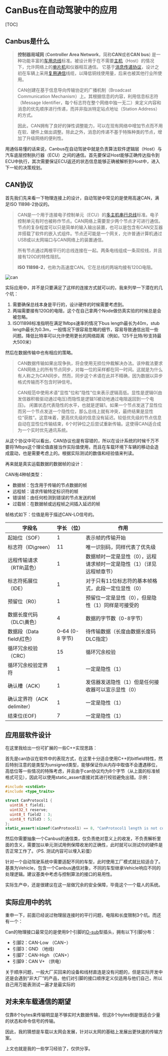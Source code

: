 # CanBus在自动驾驶中的应用

[TOC]

## Canbus是什么

> **控制器局域网** (**Controller Area Network**，简称**CAN**或者**CAN bus**) 是一种功能丰富的[车用总线](https://zh.wikipedia.org/w/index.php?title=%E8%BD%A6%E7%94%A8%E6%80%BB%E7%BA%BF&action=edit&redlink=1)标准。被设计用于在不需要[主机](https://zh.wikipedia.org/wiki/%E7%BD%91%E7%BB%9C%E4%B8%BB%E6%9C%BA)（Host）的情况下，允许网络上的[单片机](https://zh.wikipedia.org/wiki/%E5%8D%95%E7%89%87%E6%9C%BA)和仪器相互通信。 它基于[消息传递协议](https://zh.wikipedia.org/wiki/%E8%A8%8A%E6%81%AF%E5%82%B3%E9%81%9E_(%E8%BB%9F%E9%AB%94))，设计之初在车辆上采用[复用通信](https://zh.wikipedia.org/wiki/%E5%A4%9A%E8%B7%AF%E5%A4%8D%E7%94%A8)线缆，以降低铜线使用量，后来也被其他行业所使用。
>
> CAN创建在基于信息导向传输协定的广播机制（Broadcast Communication Mechanism）上。其根据信息的内容，利用信息标志符（Message Identifier，每个标志符在整个网络中独一无二）来定义内容和消息的优先顺序进行传递，而并非指派特定站点地址（Station Address）的方式。
>
> 因此，CAN拥有了良好的弹性调整能力，可以在现有网络中增加节点而不用在软、硬件上做出调整。除此之外，消息的传递不基于特殊种类的节点，增加了升级网络的便利性。

用通俗易懂的话来说，Canbus在自动驾驶中就是负责算法软件逻辑层（Host）与汽车底层控制执行器（ECU）之间的通信。首先要保证Host能够正确传达指令到ECU中执行，其次需要保证ECU返还的状态信息能够正确被解析到Host中，进入下一轮的决策规划。

## CAN协议

首先我们先来看一下物理连接上的设计，自动驾驶中常见的是使用高速CAN，满足ISO 11898-2协议的。

> CAN是一个用于连接电子控制单元（ECU）的[多主机](https://zh.wikipedia.org/w/index.php?title=%E5%A4%9A%E4%B8%BB%E6%9C%BA&action=edit&redlink=1)[串行总线](https://zh.wikipedia.org/wiki/%E4%B8%B2%E8%A1%8C%E9%80%9A%E4%BF%A1)标准。电子控制单元有时也被称作节点。CAN网络上需要至少两个节点才可进行通信。节点的复杂程度可以只是简单的输入输出装置，也可以是包含有CAN交互器并搭载了软件的嵌入式组件。节点还可能是一个网关，允许普通计算机通过USB或以太网端口与CAN网络上的装置通信。
>
> 所有节点通过两根平行的总线连接在一起。两条电线组成一条双绞线，并且接有120Ω的特性阻抗。
>
> **ISO 11898-2**，也称为高速度CAN。它在总线的两端均接有120Ω电阻。

![can](https://upload.wikimedia.org/wikipedia/commons/b/bc/CAN_ISO11898-2_Network.png)

实际应用中，并不是只要满足了这样的连接方式就可以的，我来列举一下潜在的几个坑：

1. 需要确保总线本身是平行的，设计硬件的时候需要考虑到。
2. 两端需要接有120Ω的电阻，这个在自己拿两个Node做仿真实验的时候总是会被忽略。
3. ISO11898标准指明在满足1Mbps速率的情况下bus length最长为40m，stub length最长为0.3m，一般情况下很容易忽略的细节，容易导致通信出现一些问题。降低比特率可以允许使用更长的网络距离（例如，125千比特/秒支持最大500米）

然后在数据传输中也有相应的策略。

> CAN数据传输如果出现争执，将会使用无损位仲裁解决办法。该仲裁法要求CAN网络上的所有节点同步，对每一位的采样都在同一时间。这就是为什么有人称之为CAN同步。然而，同步这个术语在此并不精确，因为数据以异步格式传输而不包含时钟信号。
>
> CAN规范中使用术语"显性"位和"隐性"位来表示逻辑高低。显性是逻辑0(由发信器积极驱动通过电压)而隐性是逻辑1(被动地通过电阻返回到一个电压)。 闲置状态代表隐性的水平，也就是逻辑1。如果一个节点发送了显性位而另一个节点发送一个隐性位，那么总线上就有冲突，最终结果是显性位“获胜”。这意味着，更高优先级的信息没有延迟。较低优先级的节点信息自动在显性位传输结束，6个时钟位之后尝试重新传输。这使得CAN适合成为一个实时优先通讯系统。

从这个协议中可以看出，CAN协议也是有容错的，所以在设计系统的时候千万不要将1Mbps这个理论值直接当作实际值使用，而且在车载环境下车辆的移动会造成震动，也是需要考虑上的。根据实际测试的数值和经验值来判读。

再来就是真实运载数据的数据帧的设计：

CAN有4种帧类型：

- 数据帧：包含用于传输的节点数据的帧
- 远程帧：请求传输特定标识符的帧
- 错误帧：由任何检测到错误的节点发送的帧
- 过载帧：在数据帧或远程帧之间插入延迟的帧

帧格式如下：位值是用于描述CAN-LO信号的。

| 字段名                      | 字长 （位）     | 作用                                                         |
| --------------------------- | --------------- | ------------------------------------------------------------ |
| 起始位（SOF）               | 1               | 表示帧的传输开始                                             |
| 标志符（ID\green）          | 11              | 唯一识别码，同样代表了优先级                                 |
| 远程传输请求（RTR\蓝色）    | 1               | 数据帧时一定是显性（0），远程请求帧时一定是隐性（1）（详见远程帧章节） |
| 标志符拓展位（IDE）         | 1               | 对于只有11位标志符的基本帧格式，此段一定位显性（0）          |
| 预留位（R0）                | 1               | 预留位一定是显性（0），但是隐性（1）同样是可接受的           |
| 数据长度代码（DLC\黄色）    | 4               | 数据的字节数（0-8字节）                                      |
| 数据段（Data field\红色）   | 0–64 (0-8 字节) | 待传输数据（长度由数据长度码DLC指定）                        |
| 循环冗余校验（CRC）         | 15              | 循环冗余校验                                                 |
| 循环冗余校验定界符          | 1               | 一定是隐性（1）                                              |
| 确认槽（ACK）               | 1               | 发信器发送隐性（1）但是任何接收器可以宣示显性（0）           |
| 确认定界符（ACK delimiter） | 1               | 一定是隐性（1）                                              |
| 结束位(EOF)                 | 7               | 一定是隐性（1）                                              |

## 应用层软件设计

在这里我给出一份可扩展的一些C++实现思路：

首先是can协议在软件中的表现方式，在这里十分适合使用C++的bitfield特性，然后特别注意的是类型为unsigned类型，能够保证你从内存中取值不会遭遇移位，高低位等一些情况的特殊考虑，并且由于can协议均为8个字节（从上面的标准帧格式可见），因此可以使用static_assert直接对其进行校验避免出错。示例：

```c++
#include <cstdint>
#include <type_traits>

struct CanProtocol1 {
  uint16_t field1;
  uint32_t reserve;
  uint8_t field2 : 3;
  uint8_t fi3ld3 : 5;
};
static_assert(sizeof(CanProtocol1) == 8, "CanProtocol1 length is not correct");
```

然后你需要抽象一个Canbus的通信类，仅负责绝对意义上的收发，不负责解析里面的含义，需要加以单元测试用例保障收发的正确性，此时就可以测试你的硬件是否正常工作了。（PS. 测试内容可以埋入彩蛋）

针对一个自动驾驶系统中需要适配不同的车型，此时使用工厂模式就比较适合了。基类为Vehicle，包含一个Canbus通信对象，不同的车型继承Vehicle响应不同的处理逻辑。建议基类中考虑与控制算法的接口的易用性。

实际生产中，还是很建议在这一层做冗余的安全保障，毕竟这个一个载人的系统。

## 实际应用中的坑

重申一下，前面已经说过物理层连接时的平行问题，电阻和长度限制3个坑。而还有一个：

Can的物理接口最常见的是使用9个引脚的[D-sub](https://zh.wikipedia.org/wiki/D-sub)型插头，拥有以下引脚分布：

- 引脚2：CAN-Low （CAN−）
- 引脚3：GND （地线)
- 引脚7：CAN-High （CAN+）
- 引脚9：CAN V+ （供电）

关于顺序问题，一般大厂买回来的设备和线材直连是没有问题的，但是实际开发中还是会遇到“非大厂”的产品，他们对引脚的接口顺序定义仅适用与他们自己，所以自己用万能表测试一遍才是最实际的

## 对未来车载通信的期望

仅靠8个bytes来传输明显是不够实时大数据传输，但这8个bytes倒是很适合少量的状态和命令信号的传输。

因此，我的猜想是车载以太网会发展，针对以太网的基础上发展出更快速的传输方案。

上文也就是我的一些学习经验了，仅供分享。
